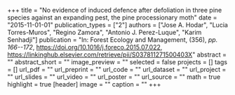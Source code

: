 +++
title = "No evidence of induced defence after defoliation in three pine species against an expanding pest, the pine processionary moth"
date = "2015-11-01-01"
publication_types = ["2"]
authors = ["Jose A. Hodar", "Lucia Torres-Muros", "Regino Zamora", "Antonio J. Perez-Luque", "Karim Senhadji"]
publication = "In: Forest Ecology and Management, (356), _pp. 166--172_, https://doi.org/10.1016/j.foreco.2015.07.022, https://linkinghub.elsevier.com/retrieve/pii/S037811271500403X"
abstract = ""
abstract_short = ""
image_preview = ""
selected = false
projects = []
tags = []
url_pdf = ""
url_preprint = ""
url_code = ""
url_dataset = ""
url_project = ""
url_slides = ""
url_video = ""
url_poster = ""
url_source = ""
math = true
highlight = true
[header]
image = ""
caption = ""
+++

